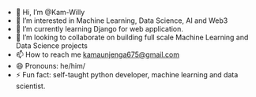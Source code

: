 - 👋 Hi, I’m @Kam-Willy
- 👀 I’m interested in Machine Learning, Data Science, AI and Web3
- 🌱 I’m currently learning Django for web application.
- 💞️ I’m looking to collaborate on building full scale Machine Learning and Data Science projects
- 📫 How to reach me kamaunjenga675@gmail.com
- 😄 Pronouns: he/him/
- ⚡ Fun fact: self-taught python developer, machine learning and data scientist.

<!---
Kam-Willy/Kam-Willy is a ✨ special ✨ repository because its `README.md` (this file) appears on your GitHub profile.
You can click the Preview link to take a look at your changes.
--->
